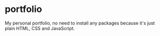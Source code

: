 # portfolio

My personal portfolio, no need to install any packages because it's just plain HTML, CSS and JavaScript.

